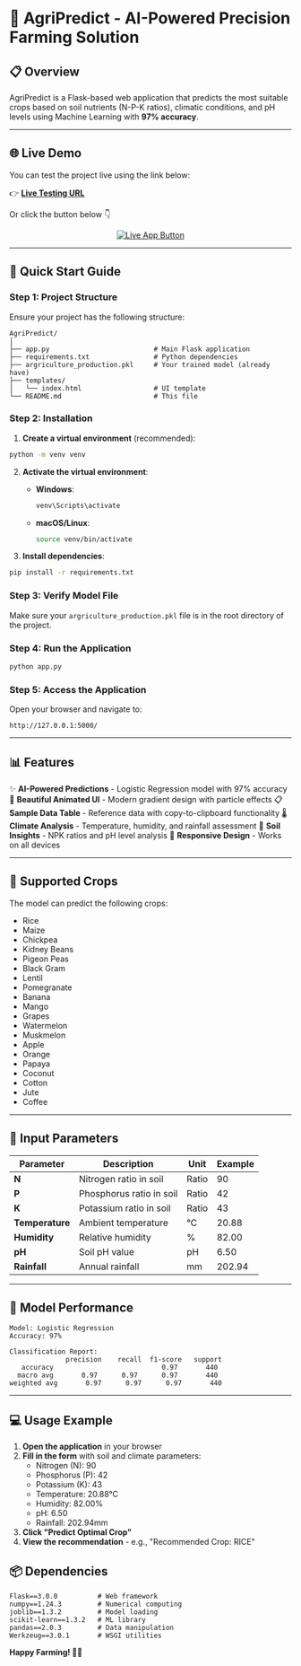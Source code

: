 # 🌾 AgriPredict - AI-Powered Precision Farming Solution

## 📋 Overview
AgriPredict is a Flask-based web application that predicts the most suitable crops based on soil nutrients (N-P-K ratios), climatic conditions, and pH levels using Machine Learning with **97% accuracy**.

---


## 🌐 Live Demo

You can test the project live using the link below:

👉 **[Live Testing URL](https://agripredict-9lbe.onrender.com/)**  

Or click the button below 👇  

<p align="center">
  <a href="https://agripredict-9lbe.onrender.com/" target="_blank">
    <img src="https://img.shields.io/badge/🔗%20Open%20Live%20App-00C853?style=for-the-badge&logo=google-chrome&logoColor=white" alt="Live App Button"/>
  </a>
</p>

---



## 🚀 Quick Start Guide

### Step 1: Project Structure
Ensure your project has the following structure:
```
AgriPredict/
│
├── app.py                          # Main Flask application
├── requirements.txt                # Python dependencies
├── argriculture_production.pkl     # Your trained model (already have)
├── templates/
│   └── index.html                  # UI template
└── README.md                       # This file
```

### Step 2: Installation

1. **Create a virtual environment** (recommended):
```bash
python -m venv venv
```

2. **Activate the virtual environment**:
   - **Windows**:
     ```bash
     venv\Scripts\activate
     ```
   - **macOS/Linux**:
     ```bash
     source venv/bin/activate
     ```

3. **Install dependencies**:
```bash
pip install -r requirements.txt
```

### Step 3: Verify Model File
Make sure your `argriculture_production.pkl` file is in the root directory of the project.

### Step 4: Run the Application
```bash
python app.py
```

### Step 5: Access the Application
Open your browser and navigate to:
```
http://127.0.0.1:5000/
```

---

## 📊 Features

✨ **AI-Powered Predictions** - Logistic Regression model with 97% accuracy
🎨 **Beautiful Animated UI** - Modern gradient design with particle effects
📋 **Sample Data Table** - Reference data with copy-to-clipboard functionality
🌡️ **Climate Analysis** - Temperature, humidity, and rainfall assessment
🧪 **Soil Insights** - NPK ratios and pH level analysis
📱 **Responsive Design** - Works on all devices

---

## 🌾 Supported Crops

The model can predict the following crops:
- Rice
- Maize
- Chickpea
- Kidney Beans
- Pigeon Peas
- Black Gram
- Lentil
- Pomegranate
- Banana
- Mango
- Grapes
- Watermelon
- Muskmelon
- Apple
- Orange
- Papaya
- Coconut
- Cotton
- Jute
- Coffee

---

## 🔧 Input Parameters

| Parameter | Description | Unit | Example |
|-----------|-------------|------|---------|
| **N** | Nitrogen ratio in soil | Ratio | 90 |
| **P** | Phosphorus ratio in soil | Ratio | 42 |
| **K** | Potassium ratio in soil | Ratio | 43 |
| **Temperature** | Ambient temperature | °C | 20.88 |
| **Humidity** | Relative humidity | % | 82.00 |
| **pH** | Soil pH value | pH | 6.50 |
| **Rainfall** | Annual rainfall | mm | 202.94 |

---

## 🎯 Model Performance

```
Model: Logistic Regression
Accuracy: 97%

Classification Report:
              precision    recall  f1-score   support
   accuracy                           0.97       440
  macro avg       0.97      0.97      0.97       440
weighted avg       0.97      0.97      0.97       440
```

---

## 💻 Usage Example

1. **Open the application** in your browser
2. **Fill in the form** with soil and climate parameters:
   - Nitrogen (N): 90
   - Phosphorus (P): 42
   - Potassium (K): 43
   - Temperature: 20.88°C
   - Humidity: 82.00%
   - pH: 6.50
   - Rainfall: 202.94mm
3. **Click "Predict Optimal Crop"**
4. **View the recommendation** - e.g., "Recommended Crop: RICE"


## 📦 Dependencies

```
Flask==3.0.0          # Web framework
numpy==1.24.3         # Numerical computing
joblib==1.3.2         # Model loading
scikit-learn==1.3.2   # ML library
pandas==2.0.3         # Data manipulation
Werkzeug==3.0.1       # WSGI utilities
```



**Happy Farming! 🌾🚜**


